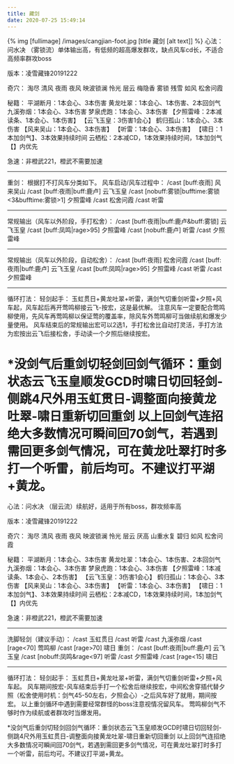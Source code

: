 ```yaml
---
title: 藏剑
date: 2020-07-25 15:49:14
---
```

{% img [fullimage] /images/cangjian-foot.jpg [title 藏剑 [alt text]] %}
心法：问水决 （雾锁流）单体输出高，有低频的超高爆发群攻，缺点风车cd长，不适合高频率群攻boss

版本：凌雪藏锋20191222

奇穴： 淘尽 清风 夜雨 夜风 映波锁澜 怜光 层云 梅隐香 雾锁 残雪 如风 松舍问霞

秘籍：
	平湖断月：1本会心、3本伤害
	黄龙吐翠：1本会心、1本伤害、2本回剑气
	九溪弥烟：1本会心、3本伤害
	梦泉虎跑：1本会心、3本伤害
	【夕照雷峰：2本减读条、1本会心、1本伤害】
	【云飞玉皇：3伤害1会心】
	鹤归孤山：1本会心、3本伤害
	【风来吴山：1本会心、3本伤害】
	【听雷：1本会心、3本伤害】
	【啸日：1本加剑气】、3本效果持续时间
	云栖松：2本减CD，1本效果持续时间，1本加剑气
	【】内优先
	
急速：非橙武221，橙武不需要加速
***********************************
重剑：
根据打不打风车分类如下。
风车启动/风车过程中：
/cast [buff:夜雨] 风来吴山
/cast [buff:夜雨|buff:鹿卢] 云飞玉皇
/cast [nobuff:雾锁|bufftime:雾锁<3&bufftime:雾锁>1] 夕照雷峰
/cast 松舍问霞
/cast 听雷
***********************************
常规输出（风车以外阶段，手打松舍）：
/cast [buff:夜雨|buff:鹿卢&buff:雾锁] 云飞玉皇
/cast [buff:凤鸣|rage>95] 夕照雷峰
/cast [nobuff:鹿卢] 听雷
/cast 夕照雷峰
***********************************
常规输出（风车以外阶段，自动松舍）：
/cast [buff:夜雨] 松舍问霞
/cast [buff:夜雨|buff:鹿卢] 云飞玉皇
/cast [buff:凤鸣|rage>95] 夕照雷峰
/cast 听雷
/cast 夕照雷峰
***********************************
循环打法：
轻剑起手： 玉虹贯日+黄龙吐翠+听雷，满剑气切重剑听雷+夕照+风车起，风车起后再开莺鸣柳接云飞-按宏，这是最优解。
注意风车一定要配合莺鸣柳使用，先风车再莺鸣柳以保证莺的覆盖率，除风车外莺鸣柳可当做续航和爆发少量使用。
风车结束后的常规输出宏可以2选1，手打松舍比自动打灵活，手打方法为宏按出云飞后接松舍，手动读一个夕照后继续按宏。

*没剑气后重剑切轻剑回剑气循环：重剑状态云飞玉皇顺发GCD时啸日切回轻剑-侧跳4尺外用玉虹贯日-调整面向接黄龙吐翠-啸日重新切回重剑
以上回剑气连招绝大多数情况可瞬间回70剑气，若遇到需回更多剑气情况，可在黄龙吐翠打时多打一个听雷，前后均可。不建议打平湖+黄龙。
==========================================================================================================================================

心法：问水决 （层云流）续航好，适用于所有boss，群攻频率高

版本：凌雪藏锋20191222

奇穴： 淘尽 清风 夜雨 夜风 映波锁澜 怜光 层云 厌高 山重水复 碧归 如风 松舍问霞

秘籍：
	平湖断月：1本会心、3本伤害
	黄龙吐翠：1本会心、1本伤害、2本回剑气
	九溪弥烟：1本会心、3本伤害
	梦泉虎跑：1本会心、3本伤害
	【夕照雷峰：1本减读条、1本会心、2本伤害】
	【云飞玉皇：3伤害1会心】
	鹤归孤山：1本会心、3本伤害
	【风来吴山：1本会心、3本伤害】
	【听雷：1本会心、3本伤害】
	【啸日：1本加剑气】、3本效果持续时间
	云栖松：2本减CD，1本效果持续时间，1本加剑气
	【】内优先
	
急速：非橙武221，橙武不需要加速
***********************************
洗脚轻剑（建议手动）：
/cast 玉虹贯日
/cast 听雷
/cast 九溪弥烟
/cast [rage<70] 莺鸣柳
/cast [rage>70] 啸日
重剑：
/cast [buff:夜雨|buff:鹿卢] 云飞玉皇
/cast [nobuff:凤鸣&rage<97] 听雷
/cast 夕照雷峰
/cast [rage<15] 啸日
***********************************
循环打法：
轻剑起手： 玉虹贯日+黄龙吐翠+听雷，满剑气切重剑听雷+夕照+风车起。
风车期间按宏-风车结束后手打一个松舍后继续按宏，中间松舍穿插代替夕照（松舍使用时机：剑气45-50左右，夕照会心）-之后风车好了就用，期间按宏。
以上重剑循环中遇到需要经常群怪的boss注意视情况留风车。
莺鸣柳剑气不够时作为续航或者群攻时当爆发用。

*没剑气后重剑切轻剑回剑气循环：重剑状态云飞玉皇顺发GCD时啸日切回轻剑-侧跳4尺外用玉虹贯日-调整面向接黄龙吐翠-啸日重新切回重剑
以上回剑气连招绝大多数情况可瞬间回70剑气，若遇到需回更多剑气情况，可在黄龙吐翠打时多打一个听雷，前后均可。不建议打平湖+黄龙。